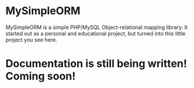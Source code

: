 # MySimpleORM
MySimpleORM is a simple PHP/MySQL Object-relational mapping library. It started out as a personal and educational project, but turned into this little project you see here.

# Documentation is still being written! Coming soon!

